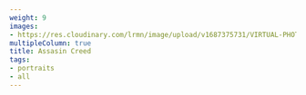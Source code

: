 ```yaml
---
weight: 9
images:
- https://res.cloudinary.com/lrmn/image/upload/v1687375731/VIRTUAL-PHOTOGRAPHY/assasincreed/lrmn_4_kyy4pk.jpg
multipleColumn: true
title: Assasin Creed
tags:
- portraits
- all
---
```

